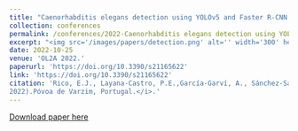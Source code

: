 ```yaml
---
title: "Caenorhabditis elegans detection using YOLOv5 and Faster R‑CNN networks."
collection: conferences
permalink: /conferences/2022-Caenorhabditis elegans detection using YOLOv5 and Faster R‑CNN
excerpt: "<img src='/images/papers/detection.png' alt='' width='300' height='150'>"
date: 2022-10-25
venue: 'OL2A 2022.'
paperurl: 'https://doi.org/10.3390/s21165622'
link: 'https://doi.org/10.3390/s21165622'
citation: 'Rico, E.J., Layana‑Castro, P.E.,García‑Garví, A., Sánchez‑Salmerón, A.J., (2022). &quot; Caenorhabditis elegans detection using YOLOv5 and Faster R‑CNN networks&quot; <i>2nd International Conference on Optimization, Learning Algorithms and Applications (OL2A
2022).Póvoa de Varzim, Portugal.</i>.'
---
```

[Download paper here](https://doi.org/10.3390/s21165622)

